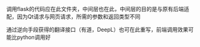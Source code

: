 调用flask的代码应在此文件夹，中间层也在此，中间层的目的是与原有后端适配，因为Qt请求与网页请求，所需的参数和返回类型不同

通过逆向手段获得的翻译接口（有道，DeepL）也可在此重写，前端调用效果可能比python调用好